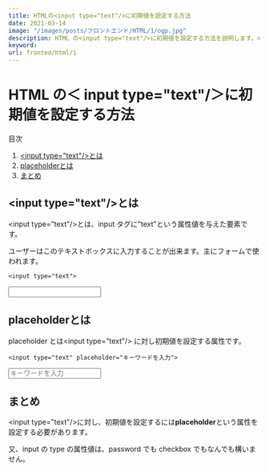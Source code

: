 ```yaml
---
title: HTMLの<input type="text"/>に初期値を設定する方法
date: 2021-03-14
image: "/images/posts/フロントエンド/HTML/1/ogp.jpg"
description: HTML の<input type="text"/>に初期値を設定する方法を説明します。<input type="text"/>とは、input タグに"text"という属性値を与えた要素です。ユーザーはこのテキストボックスに入力することが出来ます。主にフォームで使われます。
keyword:
url: fronted/html/1
---
```


# HTML の＜ input type="text"/＞に初期値を設定する方法

<div>
   <p>目次</p>
   <ol>
      <li>
         <a href="#1">&lt;input type="text"/&gt;とは</a>
      </li>
      <li>
         <a href="#2">placeholderとは</a>
      </li>
      <li>
        <a href="#3">まとめ</a>
      </li>
   </ol>
</div>

<h2 id="1">&lt;input type="text"/&gt;とは</h2>

&lt;input type="text"/&gt;とは、input タグに"text"という属性値を与えた要素です。

ユーザーはこのテキストボックスに入力することが出来ます。主にフォームで使われます。

```
<input type="text">
```

<input type="text">

<h2 id="2">placeholderとは</h2>

placeholder とは&lt;input type="text"/&gt; に対し初期値を設定する属性です。

```
<input type="text" placeholder="キーワードを入力">
```

<input type="text" placeholder="キーワードを入力">

<h2 id="3">まとめ</h2>

&lt;input type="text"/&gt;に対し、初期値を設定するには**placeholder**という属性を設定する必要があります。

又、input の type の属性値は、password でも checkbox でもなんでも構いません。
